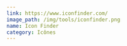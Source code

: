 ```yaml
---
link: https://www.iconfinder.com/
image_path: /img/tools/iconfinder.png
name: Icon Finder
category: Icônes
---
```

